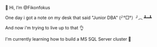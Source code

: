 👋 Hi, I’m @Fikonfokus

One day i got a note on my desk that said "Junior DBA" (╯°□°）╯︵ ┻━┻

And now i'm trying to live up to that 👌

I'm currently learning how to build a MS SQL Server cluster 🤔

<!---
Fikonfokus/Fikonfokus is a ✨ special ✨ repository because its `README.md` (this file) appears on your GitHub profile.
You can click the Preview link to take a look at your changes.
--->
